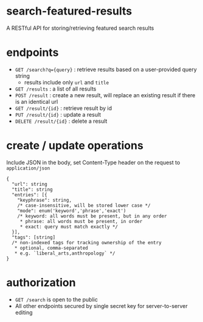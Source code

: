 # search-featured-results
A RESTful API for storing/retrieving featured search results

# endpoints
* `GET /search?q={query}` : retrieve results based on a user-provided query string
  * results include only `url` and `title`
* `GET /results` : a list of all results
* `POST /result` : create a new result, will replace an existing result if there is an identical url
* `GET /result/{id}` : retrieve result by id
* `PUT /result/{id}` : update a result
* `DELETE /result/{id}` : delete a result

# create / update operations
Include JSON in the body, set Content-Type header on the request to `application/json`
```
{
  "url": string
  "title": string
  "entries": [{
    "keyphrase": string,
    /* case-insensitive, will be stored lower case */
    "mode": enum('keyword','phrase','exact')
    /* keyword: all words must be present, but in any order
     * phrase: all words must be present, in order
     * exact: query must match exactly */
  }],
  "tags": [string]
  /* non-indexed tags for tracking ownership of the entry
   * optional, comma-separated
   * e.g. `liberal_arts,anthropology` */
}
```

# authorization
* `GET /search` is open to the public
* All other endpoints secured by single secret key for server-to-server editing
